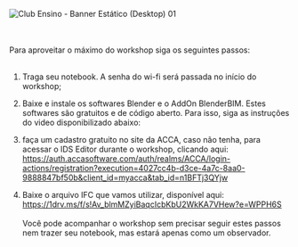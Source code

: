 ![Club Ensino - Banner Estático (Desktop) 01](https://github.com/c4rlosdias/Workshop_IDS/assets/57261862/25d2a70a-5c03-4333-8cb6-413dc107f986)

<br></br>
Para aproveitar o máximo do workshop  siga os seguintes passos:
<br></br>
1. Traga seu notebook. A senha do wi-fi será passada no início do workshop;
   
3. Baixe e instale os softwares Blender e o AddOn BlenderBIM. Estes softwares são gratuitos e de código aberto. Para isso, siga as instruções do video disponibilizado abaixo:
   
4. faça um cadastro gratuito no site da ACCA, caso não tenha, para acessar o IDS Editor durante o workshop, clicando aqui:
    https://auth.accasoftware.com/auth/realms/ACCA/login-actions/registration?execution=4027cc4b-d3ce-4a7c-8aa0-9888847bf50b&client_id=myacca&tab_id=n1BFTj3QYjw
   
5. Baixe o arquivo IFC que vamos utilizar, disponível aqui: https://1drv.ms/f/s!Av_blmMZyiBaqcIcbKbU2WkKA7VHew?e=WPPH6S
<br></br>
Você pode acompanhar o workshop sem precisar seguir estes passos nem trazer seu notebook, mas estará apenas como um observador.

